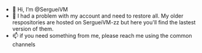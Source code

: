 - 👋 Hi, I’m @SergueiVM
- 👀 I had a problem with my account and need to restore all. My older respositories are hosted on SergueiVM-zz but here you'll find the lastest version of them.
- 📫 if you need something from me, please reach me using the common channels

<!---
SergueiVM/SergueiVM is a ✨ special ✨ repository because its `README.md` (this file) appears on your GitHub profile.
You can click the Preview link to take a look at your changes.
--->
